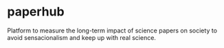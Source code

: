 # paperhub
Platform to measure the long-term impact of science papers on society to avoid sensacionalism and keep up with real science.
